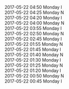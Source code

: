 2017-05-22 04:50 Monday  I  
2017-05-22 04:25 Monday  N  
2017-05-22 04:20 Monday  I  
2017-05-22 04:00 Monday  N  
2017-05-22 03:55 Monday  I  
2017-05-22 02:50 Monday  N  
2017-05-22 02:45 Monday  I  
2017-05-22 01:55 Monday  N  
2017-05-22 01:45 Monday  I  
2017-05-22 01:40 Monday  N  
2017-05-22 01:30 Monday  I  
2017-05-22 01:25 Monday  N  
2017-05-22 01:20 Monday  I  
2017-05-22 00:50 Monday  N  
2017-05-22 00:45 Monday  I  
